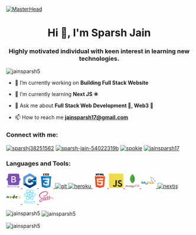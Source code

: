 [![MasterHead](https://media1.giphy.com/headers/GitHub/w8ZJLtJbmuph.gif)](https://jainsparsh5.io)
<h1 align="center">Hi 👋, I'm Sparsh Jain</h1>
<h3 align="center">Highly motivated individual with keen interest in learning new technologies.</h3>

<p align="left"> <img src="https://komarev.com/ghpvc/?username=jainsparsh5&label=Profile%20views&color=0e75b6&style=flat" alt="jainsparsh5" /> </p>


- 🔭 I’m currently working on **Building Full Stack Website**

- 🌱 I’m currently learning **Next JS ⚛️**

- 💬 Ask me about **Full Stack Web Development 👻, Web3 🦄**

- 📫 How to reach me **jainsparsh17@gmail.com**

<h3 align="left">Connect with me:</h3>
<p align="left">
<a href="https://twitter.com/sparshj38251562" target="blank"><img align="center" src="https://raw.githubusercontent.com/rahuldkjain/github-profile-readme-generator/master/src/images/icons/Social/twitter.svg" alt="sparshj38251562" height="30" width="40" /></a>
<a href="https://linkedin.com/in/sparsh-jain-54022319b" target="blank"><img align="center" src="https://raw.githubusercontent.com/rahuldkjain/github-profile-readme-generator/master/src/images/icons/Social/linked-in-alt.svg" alt="sparsh-jain-54022319b" height="30" width="40" /></a>
<a href="https://www.codechef.com/users/spokie" target="blank"><img align="center" src="https://cdn.jsdelivr.net/npm/simple-icons@3.1.0/icons/codechef.svg" alt="spokie" height="30" width="40" /></a>
<a href="https://auth.geeksforgeeks.org/user/jainsparsh17" target="blank"><img align="center" src="https://raw.githubusercontent.com/rahuldkjain/github-profile-readme-generator/master/src/images/icons/Social/geeks-for-geeks.svg" alt="jainsparsh17" height="30" width="40" /></a>
</p>

<h3 align="left">Languages and Tools:</h3>
<p align="left"> <a href="https://getbootstrap.com" target="_blank" rel="noreferrer"> <img src="https://raw.githubusercontent.com/devicons/devicon/master/icons/bootstrap/bootstrap-plain-wordmark.svg" alt="bootstrap" width="40" height="40"/> </a> <a href="https://www.w3schools.com/cpp/" target="_blank" rel="noreferrer"> <img src="https://raw.githubusercontent.com/devicons/devicon/master/icons/cplusplus/cplusplus-original.svg" alt="cplusplus" width="40" height="40"/> </a> <a href="https://www.w3schools.com/css/" target="_blank" rel="noreferrer"> <img src="https://raw.githubusercontent.com/devicons/devicon/master/icons/css3/css3-original-wordmark.svg" alt="css3" width="40" height="40"/> </a> <a href="https://git-scm.com/" target="_blank" rel="noreferrer"> <img src="https://www.vectorlogo.zone/logos/git-scm/git-scm-icon.svg" alt="git" width="40" height="40"/> </a> <a href="https://heroku.com" target="_blank" rel="noreferrer"> <img src="https://www.vectorlogo.zone/logos/heroku/heroku-icon.svg" alt="heroku" width="40" height="40"/> </a> <a href="https://www.w3.org/html/" target="_blank" rel="noreferrer"> <img src="https://raw.githubusercontent.com/devicons/devicon/master/icons/html5/html5-original-wordmark.svg" alt="html5" width="40" height="40"/> </a> <a href="https://developer.mozilla.org/en-US/docs/Web/JavaScript" target="_blank" rel="noreferrer"> <img src="https://raw.githubusercontent.com/devicons/devicon/master/icons/javascript/javascript-original.svg" alt="javascript" width="40" height="40"/> </a> <a href="https://www.mongodb.com/" target="_blank" rel="noreferrer"> <img src="https://raw.githubusercontent.com/devicons/devicon/master/icons/mongodb/mongodb-original-wordmark.svg" alt="mongodb" width="40" height="40"/> </a> <a href="https://www.mysql.com/" target="_blank" rel="noreferrer"> <img src="https://raw.githubusercontent.com/devicons/devicon/master/icons/mysql/mysql-original-wordmark.svg" alt="mysql" width="40" height="40"/> </a> <a href="https://nextjs.org/" target="_blank" rel="noreferrer"> <img src="https://cdn.worldvectorlogo.com/logos/nextjs-2.svg" alt="nextjs" width="40" height="40"/> </a> <a href="https://nodejs.org" target="_blank" rel="noreferrer"> <img src="https://raw.githubusercontent.com/devicons/devicon/master/icons/nodejs/nodejs-original-wordmark.svg" alt="nodejs" width="40" height="40"/> </a> <a href="https://reactjs.org/" target="_blank" rel="noreferrer"> <img src="https://raw.githubusercontent.com/devicons/devicon/master/icons/react/react-original-wordmark.svg" alt="react" width="40" height="40"/> </a> <a href="https://sass-lang.com" target="_blank" rel="noreferrer"> <img src="https://raw.githubusercontent.com/devicons/devicon/master/icons/sass/sass-original.svg" alt="sass" width="40" height="40"/> </a> </p>

<p><img align="left" src="https://github-readme-stats.vercel.app/api/top-langs?username=jainsparsh5&show_icons=true&theme=dracula&locale=en&layout=compact" alt="jainsparsh5" /></p>

<p>&nbsp;<img align="center" src="https://github-readme-stats.vercel.app/api?username=jainsparsh5&show_icons=true&locale=en" alt="jainsparsh5" /></p>

<p><img align="center" src="https://github-readme-streak-stats.herokuapp.com/?user=jainsparsh5&" alt="jainsparsh5" /></p>

